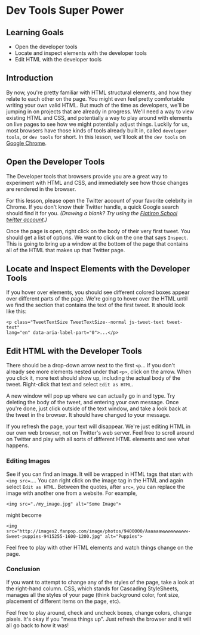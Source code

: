 # Dev Tools Super Power

## Learning Goals

- Open the developer tools
- Locate and inspect elements with the developer tools
- Edit HTML with the developer tools

## Introduction

By now, you're pretty familiar with HTML structural elements, and how they
relate to each other on the page. You might even feel pretty comfortable writing
your own valid HTML. But much of the time as developers, we'll be jumping in on
projects that are already in progress. We'll need a way to view existing HTML
and CSS, and potentially a way to play around with elements on live pages to see
how we might potentially adjust things. Luckily for us, most browsers have those
kinds of tools already built in, called `developer tools`, or `dev tools` for
short. In this lesson, we'll look at the `dev tools` on [Google
Chrome](https://www.google.com/chrome/).

## Open the Developer Tools 

The Developer tools that browsers provide you are a great way to experiment with
HTML and CSS, and immediately see how those changes are rendered in the browser.

For this lesson, please open the Twitter account of your favorite celebrity in
Chrome. If you don't know their Twitter handle, a quick Google search should
find it for you. _(Drawing a blank? Try using the [Flatiron School twitter
account](https://twitter.com/flatironschool).)_

Once the page is open, right click on the body of their very first tweet. You
should get a list of options. We want to click on the one that says `Inspect`.
This is going to bring up a window at the bottom of the page that contains all
of the HTML that makes up that Twitter page.

## Locate and Inspect Elements with the Developer Tools

If you hover over elements, you should see different colored boxes appear over
different parts of the page. We're going to hover over the HTML until we find
the section that contains the text of the first tweet. It should look like this:
```
<p class="TweetTextSize TweetTextSize--normal js-tweet-text tweet-text"
lang="en" data-aria-label-part="0">...</p>
```

## Edit HTML with the Developer Tools 

There should be a drop-down arrow next to the first `<p`... If you don't already
see more elements nested under that `<p>`, click on the arrow. When you click
it, more text should show up, including the actual body of the tweet.
Right-click that text and select `Edit as HTML`.

A new window will pop up where we can actually go in and type. Try deleting the
body of the tweet, and entering your own message. Once you're done, just click
outside of the text window, and take a look back at the tweet in the browser. It
should have changed to your message.

If you refresh the page, your text will disappear. We're just editing HTML in
our own web browser, not on Twitter's web server. Feel free to scroll around on
Twitter and play with all sorts of different HTML elements and see what happens.

### Editing Images

See if you can find an image. It will be wrapped in HTML tags that start with
`<img src=`.... You can right click on the image tag in the HTML and again
select `Edit as HTML`. Between the quotes, after `src=`, you can replace the image
with another one from a website. For example,

```
<img src="./my_image.jpg" alt="Some Image">
```

might become

```
<img src="http://images2.fanpop.com/image/photos/9400000/Aaaaaawwwwwwwwww-Sweet-puppies-9415255-1600-1200.jpg" alt="Puppies">
```

Feel free to play with other HTML elements and watch things change on the page.

### Conclusion

If you want to attempt to change any of the styles of the page, take a look at
the right-hand column. CSS, which stands for Cascading StyleSheets, manages all
the styles of your page (think background color, font size, placement of
different items on the page, etc).

Feel free to play around, check and uncheck boxes, change colors, change pixels.
It's okay if you "mess things up". Just refresh the browser and it will all go
back to how it was!
